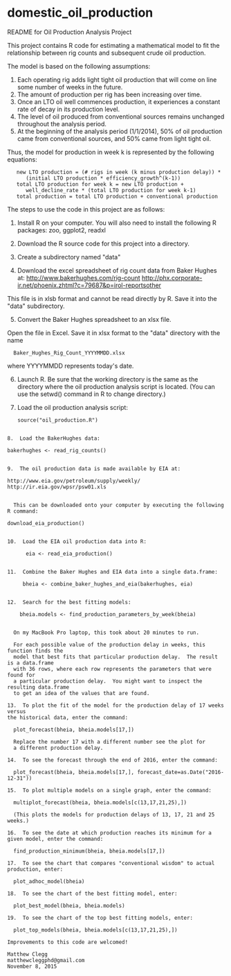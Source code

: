 # domestic_oil_production

README for Oil Production Analysis Project

This project contains R code for estimating a mathematical model to fit
the relationship between rig counts and subsequent crude oil production.

The model is based on the following assumptions:

1.  Each operating rig adds light tight oil production that will come on line some number of weeks in the future.
2.  The amount of production per rig has been increasing over time.
3.  Once an LTO oil well commences production, it experiences a constant rate of decay in its production level.
4.  The level of oil produced from conventional sources remains unchanged throughout the analysis period.
5.  At the beginning of the analysis period (1/1/2014), 50% of oil production came from conventional sources, and 50% came from light tight oil.

Thus, the model for production in week k is represented by the following equations:

       new LTO production = (# rigs in week (k minus production delay)) * 
          (initial LTO production * efficiency_growth^(k-1))
       total LTO production for week k = new LTO production + 
          well_decline_rate * (total LTO production for week k-1)
       total production = total LTO production + conventional production

The steps to use the code in this project are as follows:

1.  Install R on your computer.  You will also need to install the following R
packages: zoo, ggplot2, readxl

2.  Download the R source code for this project into a directory.  

3.  Create a subdirectory named "data"

4.  Download the excel spreadsheet of rig count data from Baker Hughes at:
	http://www.bakerhughes.com/rig-count
	http://phx.corporate-ir.net/phoenix.zhtml?c=79687&p=irol-reportsother
	
  This file is in xlsb format and cannot be read directly by R.
  Save it into the "data" subdirectory.

5.  Convert the Baker Hughes spreadsheet to an xlsx file.  

  Open the file in Excel.  Save it in xlsx format to the "data" directory with the name
  ```
   	Baker_Hughes_Rig_Count_YYYYMMDD.xlsx
   ```
  where YYYYMMDD represents today's date.

6.  Launch R.  Be sure that the working directory is the same as the
  directory where the oil production analysis script is located.  (You can use
  the setwd() command in R to change directory.)

7.  Load the oil production analysis script:
    ```
	source("oil_production.R")
```

8.  Load the BakerHughes data:
```
	bakerhughes <- read_rig_counts()
```

9.  The oil production data is made available by EIA at:
```
	http://www.eia.gov/petroleum/supply/weekly/
	http://ir.eia.gov/wpsr/psw01.xls
```

  This can be downloaded onto your computer by executing the following R command:
 ```
    download_eia_production()
 ```

10.  Load the EIA oil production data into R:
```
          eia <- read_eia_production()
```

11.  Combine the Baker Hughes and EIA data into a single data.frame:
```
         bheia <- combine_baker_hughes_and_eia(bakerhughes, eia)
```

12.  Search for the best fitting models:
```
        bheia.models <- find_production_parameters_by_week(bheia)
```

  On my MacBook Pro laptop, this took about 20 minutes to run.

  For each possible value of the production delay in weeks, this function finds the
  model that best fits that particular production delay.  The result is a data.frame 
  with 36 rows, where each row represents the parameters that were found for
  a particular production delay.  You might want to inspect the resulting data.frame
  to get an idea of the values that are found.

13.  To plot the fit of the model for the production delay of 17 weeks versus
the historical data, enter the command:

  plot_forecast(bheia, bheia.models[17,])

  Replace the number 17 with a different number see the plot for
  a different production delay.

14.  To see the forecast through the end of 2016, enter the command:

  plot_forecast(bheia, bheia.models[17,], forecast_date=as.Date("2016-12-31"))

15.  To plot multiple models on a single graph, enter the command:

  multiplot_forecast(bheia, bheia.models[c(13,17,21,25),])

  (This plots the models for production delays of 13, 17, 21 and 25 weeks.)

16.  To see the date at which production reaches its minimum for a given model, enter the command:

  find_production_minimum(bheia, bheia.models[17,])

17.  To see the chart that compares "conventional wisdom" to actual production, enter:

  plot_adhoc_model(bheia)

18.  To see the chart of the best fitting model, enter:

  plot_best_model(bheia, bheia.models)

19.  To see the chart of the top best fitting models, enter:

  plot_top_models(bheia, bheia.models[c(13,17,21,25),])

Improvements to this code are welcomed!

Matthew Clegg
matthewcleggphd@gmail.com
November 8, 2015
